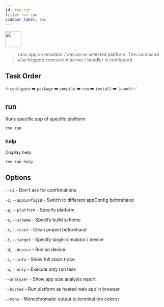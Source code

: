 ```yaml
---
id: rnv-run
title: rnv run
sidebar_label: run
---
```


<img src="https://renative.org/img/ic_cli.png" width=50 height=50 />

> runs app on emulator / device on selected platform.
This command also triggers concurrent server / bundler is configured

## Task Order

🔥 `configure` ➡️ `package` ➡️ `compile` ➡️ `run` ➡️ `install` ➡️ `launch`  ✅

## run

Runs specific app of specific platform

```bash
rnv run
```

### help

Display help

```bash
rnv run help
```

## Options

`--ci` - Don't ask for confirmations

`-c`, `--appConfigID` - Switch to different appConfig beforehand

`-p`, `--platform` - Specify platform

`-s`, `--scheme` - Specify build scheme

`-r`, `--reset` - Clean project beforehand

`-t`, `--target` - Specify target simulator / device

`-d`, `--device` - Run on device

`-i`, `--info` - Show full stack trace

`-o`, `--only` - Execute only run task

`--analyzer` - Show app size analysis report

`--hosted` - Run platform as hosted web app in browser

`--mono` - Monochromatic output to terminal (no colors)
